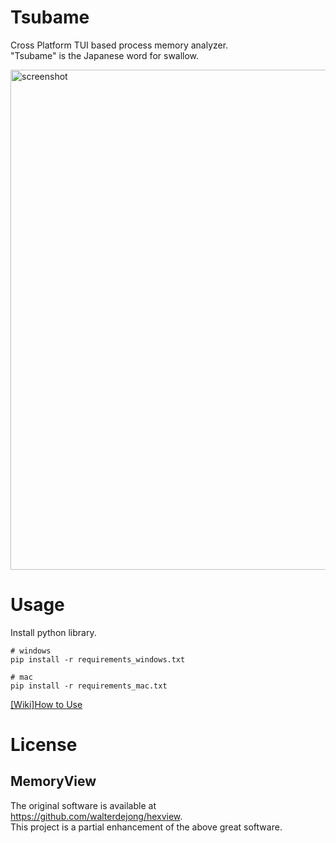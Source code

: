 # Tsubame

Cross Platform TUI based process memory analyzer.  
"Tsubame" is the Japanese word for swallow.

<img width="800" alt="screenshot" src="https://github.com/DoranekoSystems/Tsubame/assets/96031346/7d576ef4-d1c0-4205-b735-0d6c486827e1">

# Usage

Install python library.

```
# windows
pip install -r requirements_windows.txt

# mac
pip install -r requirements_mac.txt
```

[[Wiki]How to Use](https://github.com/DoranekoSystems/Tsubame/wiki/How-to-Use)

# License

## MemoryView

The original software is available at  
https://github.com/walterdejong/hexview.  
This project is a partial enhancement of the above great software.
